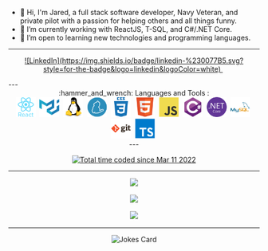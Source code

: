 - 👋 Hi, I'm Jared, a full stack software developer, Navy Veteran, and private pilot with a passion for helping others and all things funny.
- 👀 I’m currently working with ReactJS, T-SQL, and C#/.NET Core.
- 🌱 I’m open to learning new technologies and programming languages. 
---
<p align="center">
  
  <a href="https://www.linkedin.com/jared-dayoub" rel="nofollow noreferrer">
    ![LinkedIn](https://img.shields.io/badge/linkedin-%230077B5.svg?style=for-the-badge&logo=linkedin&logoColor=white)
  </a> &nbsp; 
</p>
---

<div align="center">
 :hammer_and_wrench: Languages and Tools :
<div>   <img src="https://github.com/devicons/devicon/blob/master/icons/react/react-original-wordmark.svg" title="React" alt="React" width="40" height="40"/>&nbsp;  <img src="https://github.com/devicons/devicon/blob/master/icons/materialui/materialui-original.svg" title="Material UI" alt="Material UI" width="40" height="40"/>&nbsp;  <img src="https://github.com/devicons/devicon/blob/master/icons/linux/linux-original.svg" title="Linux" alt="Linux" width="40" height="40"/>&nbsp;   <img src="https://github.com/devicons/devicon/blob/master/icons/yarn/yarn-original.svg" title="Yarn" alt="Yarn" width="40" height="40"/>&nbsp;  <img src="https://github.com/devicons/devicon/blob/master/icons/css3/css3-plain-wordmark.svg"  title="CSS3" alt="CSS" width="40" height="40"/>&nbsp;  <img src="https://github.com/devicons/devicon/blob/master/icons/html5/html5-original.svg" title="HTML5" alt="HTML" width="40" height="40"/>&nbsp;  <img src="https://github.com/devicons/devicon/blob/master/icons/javascript/javascript-original.svg" title="JavaScript" alt="JavaScript" width="40" height="40"/>&nbsp; <img  src="https://github.com/devicons/devicon/blob/master/icons/csharp/csharp-original.svg" title="C#"  alt="C#" width="40" height="40"/>&nbsp; <img src="https://github.com/devicons/devicon/blob/master/icons/dotnetcore/dotnetcore-original.svg" title="DotNet"  alt="DotNet" width="40" height="40"/>&nbsp;  <img src="https://github.com/devicons/devicon/blob/master/icons/mysql/mysql-original-wordmark.svg" title="MySQL"  alt="MySQL" width="40" height="40"/>&nbsp;  <img src="https://github.com/devicons/devicon/blob/master/icons/git/git-original-wordmark.svg" title="Git" alt="Git" width="40" height="40"/>&nbsp;  <img src="https://github.com/devicons/devicon/blob/master/icons/typescript/typescript-original.svg" title="Typescript" alt="Typescript" width="40" height="40"/>&nbsp;</div>
---

<a href="https://wakatime.com/@77b55958-a9fc-489f-bc2e-862f4aff07a9"><img src="https://wakatime.com/badge/user/77b55958-a9fc-489f-bc2e-862f4aff07a9.svg" alt="Total time coded since Mar 11 2022" /></a>

---

<img src="https://github-readme-stats.vercel.app/api/top-langs?username=jmdayoub&theme=dark"/>

<img src="https://wakatime.com/share/@jdayoub/3377aea5-57c6-4d76-a1e7-d430ce3ebfe9.svg" style="height: 300px"></img>

<img src="https://github-readme-stats.vercel.app/api?username=jmdayoub&show_icons=true&theme=dark"/>

---

![Jokes Card](https://readme-jokes.vercel.app/api)
</div>
<!---
jmdayoub/jmdayoub is a ✨ special ✨ repository because its `README.md` (this file) appears on your GitHub profile.
You can click the Preview link to take a look at your changes.
--->
